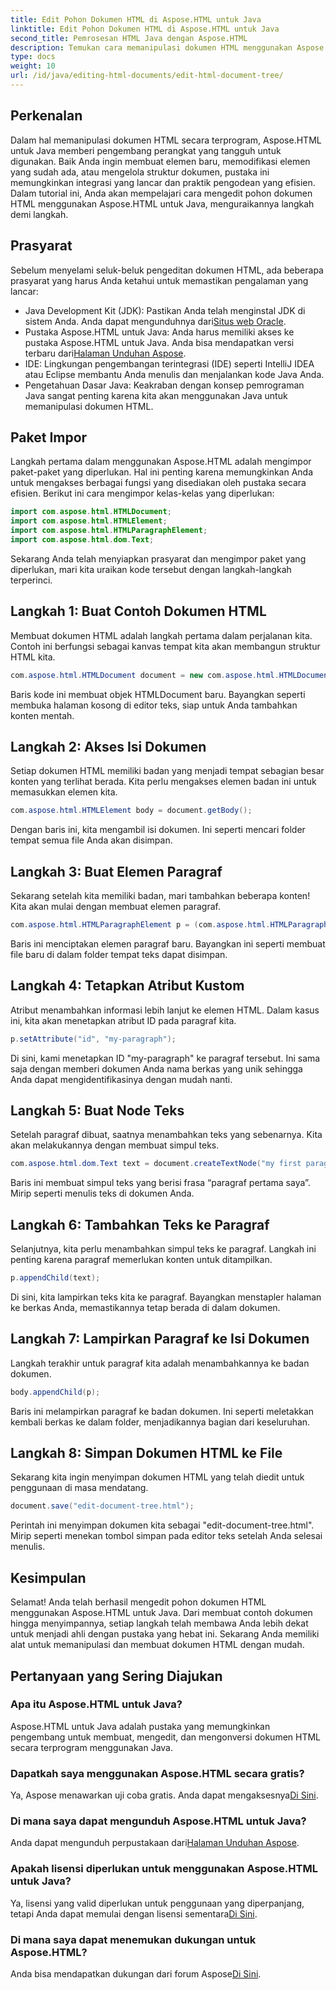 ```yaml
---
title: Edit Pohon Dokumen HTML di Aspose.HTML untuk Java
linktitle: Edit Pohon Dokumen HTML di Aspose.HTML untuk Java
second_title: Pemrosesan HTML Java dengan Aspose.HTML
description: Temukan cara memanipulasi dokumen HTML menggunakan Aspose.HTML untuk Java. Panduan langkah demi langkah untuk manajemen konten yang efisien.
type: docs
weight: 10
url: /id/java/editing-html-documents/edit-html-document-tree/
---
```

## Perkenalan
Dalam hal memanipulasi dokumen HTML secara terprogram, Aspose.HTML untuk Java memberi pengembang perangkat yang tangguh untuk digunakan. Baik Anda ingin membuat elemen baru, memodifikasi elemen yang sudah ada, atau mengelola struktur dokumen, pustaka ini memungkinkan integrasi yang lancar dan praktik pengodean yang efisien. Dalam tutorial ini, Anda akan mempelajari cara mengedit pohon dokumen HTML menggunakan Aspose.HTML untuk Java, menguraikannya langkah demi langkah.
## Prasyarat
Sebelum menyelami seluk-beluk pengeditan dokumen HTML, ada beberapa prasyarat yang harus Anda ketahui untuk memastikan pengalaman yang lancar:
-  Java Development Kit (JDK): Pastikan Anda telah menginstal JDK di sistem Anda. Anda dapat mengunduhnya dari[Situs web Oracle](https://www.oracle.com/java/technologies/javase-jdk11-downloads.html).
-  Pustaka Aspose.HTML untuk Java: Anda harus memiliki akses ke pustaka Aspose.HTML untuk Java. Anda bisa mendapatkan versi terbaru dari[Halaman Unduhan Aspose](https://releases.aspose.com/html/java/).
- IDE: Lingkungan pengembangan terintegrasi (IDE) seperti IntelliJ IDEA atau Eclipse membantu Anda menulis dan menjalankan kode Java Anda.
- Pengetahuan Dasar Java: Keakraban dengan konsep pemrograman Java sangat penting karena kita akan menggunakan Java untuk memanipulasi dokumen HTML.
## Paket Impor
Langkah pertama dalam menggunakan Aspose.HTML adalah mengimpor paket-paket yang diperlukan. Hal ini penting karena memungkinkan Anda untuk mengakses berbagai fungsi yang disediakan oleh pustaka secara efisien. Berikut ini cara mengimpor kelas-kelas yang diperlukan:
```java
import com.aspose.html.HTMLDocument;
import com.aspose.html.HTMLElement;
import com.aspose.html.HTMLParagraphElement;
import com.aspose.html.dom.Text;
```
Sekarang Anda telah menyiapkan prasyarat dan mengimpor paket yang diperlukan, mari kita uraikan kode tersebut dengan langkah-langkah terperinci.
## Langkah 1: Buat Contoh Dokumen HTML
Membuat dokumen HTML adalah langkah pertama dalam perjalanan kita. Contoh ini berfungsi sebagai kanvas tempat kita akan membangun struktur HTML kita. 
```java
com.aspose.html.HTMLDocument document = new com.aspose.html.HTMLDocument();
```
Baris kode ini membuat objek HTMLDocument baru. Bayangkan seperti membuka halaman kosong di editor teks, siap untuk Anda tambahkan konten mentah.
## Langkah 2: Akses Isi Dokumen
Setiap dokumen HTML memiliki badan yang menjadi tempat sebagian besar konten yang terlihat berada. Kita perlu mengakses elemen badan ini untuk memasukkan elemen kita.
```java
com.aspose.html.HTMLElement body = document.getBody();
```
Dengan baris ini, kita mengambil isi dokumen. Ini seperti mencari folder tempat semua file Anda akan disimpan.
## Langkah 3: Buat Elemen Paragraf
Sekarang setelah kita memiliki badan, mari tambahkan beberapa konten! Kita akan mulai dengan membuat elemen paragraf.
```java
com.aspose.html.HTMLParagraphElement p = (com.aspose.html.HTMLParagraphElement) document.createElement("p");
```
Baris ini menciptakan elemen paragraf baru. Bayangkan ini seperti membuat file baru di dalam folder tempat teks dapat disimpan.
## Langkah 4: Tetapkan Atribut Kustom
Atribut menambahkan informasi lebih lanjut ke elemen HTML. Dalam kasus ini, kita akan menetapkan atribut ID pada paragraf kita.
```java
p.setAttribute("id", "my-paragraph");
```
Di sini, kami menetapkan ID "my-paragraph" ke paragraf tersebut. Ini sama saja dengan memberi dokumen Anda nama berkas yang unik sehingga Anda dapat mengidentifikasinya dengan mudah nanti.
## Langkah 5: Buat Node Teks
Setelah paragraf dibuat, saatnya menambahkan teks yang sebenarnya. Kita akan melakukannya dengan membuat simpul teks.
```java
com.aspose.html.dom.Text text = document.createTextNode("my first paragraph");
```
Baris ini membuat simpul teks yang berisi frasa “paragraf pertama saya”. Mirip seperti menulis teks di dokumen Anda.
## Langkah 6: Tambahkan Teks ke Paragraf
Selanjutnya, kita perlu menambahkan simpul teks ke paragraf. Langkah ini penting karena paragraf memerlukan konten untuk ditampilkan.
```java
p.appendChild(text);
```
Di sini, kita lampirkan teks kita ke paragraf. Bayangkan menstapler halaman ke berkas Anda, memastikannya tetap berada di dalam dokumen.
## Langkah 7: Lampirkan Paragraf ke Isi Dokumen
Langkah terakhir untuk paragraf kita adalah menambahkannya ke badan dokumen. 
```java
body.appendChild(p);
```
Baris ini melampirkan paragraf ke badan dokumen. Ini seperti meletakkan kembali berkas ke dalam folder, menjadikannya bagian dari keseluruhan.
## Langkah 8: Simpan Dokumen HTML ke File
Sekarang kita ingin menyimpan dokumen HTML yang telah diedit untuk penggunaan di masa mendatang. 
```java
document.save("edit-document-tree.html");
```
Perintah ini menyimpan dokumen kita sebagai "edit-document-tree.html". Mirip seperti menekan tombol simpan pada editor teks setelah Anda selesai menulis.
## Kesimpulan
Selamat! Anda telah berhasil mengedit pohon dokumen HTML menggunakan Aspose.HTML untuk Java. Dari membuat contoh dokumen hingga menyimpannya, setiap langkah telah membawa Anda lebih dekat untuk menjadi ahli dengan pustaka yang hebat ini. Sekarang Anda memiliki alat untuk memanipulasi dan membuat dokumen HTML dengan mudah.

## Pertanyaan yang Sering Diajukan
### Apa itu Aspose.HTML untuk Java?
Aspose.HTML untuk Java adalah pustaka yang memungkinkan pengembang untuk membuat, mengedit, dan mengonversi dokumen HTML secara terprogram menggunakan Java.
### Dapatkah saya menggunakan Aspose.HTML secara gratis?
 Ya, Aspose menawarkan uji coba gratis. Anda dapat mengaksesnya[Di Sini](https://releases.aspose.com/).
### Di mana saya dapat mengunduh Aspose.HTML untuk Java?
 Anda dapat mengunduh perpustakaan dari[Halaman Unduhan Aspose](https://releases.aspose.com/html/java/).
### Apakah lisensi diperlukan untuk menggunakan Aspose.HTML untuk Java?
 Ya, lisensi yang valid diperlukan untuk penggunaan yang diperpanjang, tetapi Anda dapat memulai dengan lisensi sementara[Di Sini](https://purchase.aspose.com/temporary-license/).
### Di mana saya dapat menemukan dukungan untuk Aspose.HTML?
 Anda bisa mendapatkan dukungan dari forum Aspose[Di Sini](https://forum.aspose.com/c/html/29).
